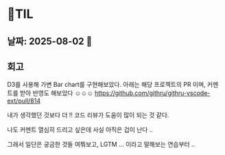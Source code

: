 # 🧾TIL

## 날짜: 2025-08-02 🐣

## 회고

D3를 사용해 가변 Bar chart를 구현해보았다.
아래는 해당 프로젝트의 PR 이며, 커멘트를 받아 반영도 해보았다 ☺️☺️☺️
https://github.com/githru/githru-vscode-ext/pull/814

내가 생각했던 것보다 더 !! 코드 리뷰가 도움이 많이 되는 것 같다.

나도 커멘트 열심히 드리고 싶은데 사실 아직은 겁이 난다 ..

그래서 일단은 궁금한 것들 여쭤보고, LGTM ... 이라고 말해보는 연습부터 ..
